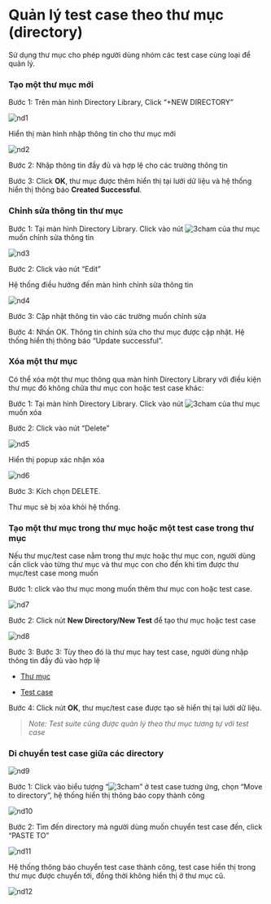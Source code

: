 # Quản lý test case theo thư mục (directory)
Sử dụng thư mục cho phép người dùng nhóm các test case cùng loại để quản lý.

### Tạo một thư mục mới
Bước 1:	Trên màn hình Directory Library, Click “+NEW DIRECTORY”

![nd1](/test-framework-api/guest/doc-file/doc-file/c61a0899-8f10-461b-8597-9306b16bfff1/nd1.png)

Hiển thị màn hình nhập thông tin cho thư mục mới

![nd2](/test-framework-api/guest/doc-file/doc-file/949a98d2-9bd6-4c8d-ac97-7ea3f8b7a740/nd2.png)

Bước 2: Nhập thông tin đầy đủ và hợp lệ cho các trường thông tin

Bước 3:	Click **OK**, thư mục được thêm hiển thị tại lưới dữ liệu và hệ thống hiển thị thông báo **Created Successful**.


### Chỉnh sửa thông tin thư mục
Bước 1:	Tại màn hình Directory Library. Click vào nút ![3cham](/test-framework-api/guest/doc-file/doc-file/e9a232d7-73eb-4938-ac58-af13faec857b/3cham.png)  của thư mục muốn chỉnh sửa thông tin

![nd3](/test-framework-api/guest/doc-file/doc-file/e05c12ca-0e11-4077-8abc-c44bbabbcc6c/nd3.png)

Bước 2:	Click vào nút “Edit”

Hệ thống điều hướng đến màn hình chỉnh sửa thông tin 

![nd4](/test-framework-api/guest/doc-file/doc-file/60061bda-8514-431a-8cd8-f299cf9f60f5/nd4.png)

Bước 3:	Cập nhật thông tin vào các trường muốn chỉnh sửa

Bước 4:	Nhấn OK. Thông tin chỉnh sửa cho thư mục được cập nhật. Hệ thống hiển thị thông báo “Update successful”.

### Xóa một thư mục
Có thể xóa một thư mục thông qua màn hình Directory Library với điều kiện thư mục đó không chứa thư mục con hoặc test case khác:

Bước 1:	Tại màn hình Directory Library. Click vào nút ![3cham](/test-framework-api/guest/doc-file/doc-file/e9a232d7-73eb-4938-ac58-af13faec857b/3cham.png)  của thư mục muốn xóa

Bước 2:	Click vào nút “Delete”

![nd5](/test-framework-api/guest/doc-file/doc-file/85546f1c-43e1-4c3b-87ab-ac6c6cc39f57/nd5.png)

Hiển thị popup xác nhận xóa

![nd6](/test-framework-api/guest/doc-file/doc-file/37c64347-c27b-4a86-bb73-70fb4e55ce32/nd6.png)

Bước 3:	Kích chọn DELETE.

Thư mục sẽ bị xóa khỏi hệ thống.

### Tạo một thư mục trong thư mục hoặc một test case trong thư mục
Nếu thư mục/test case nằm trong thư mực hoặc thư mục con, người dùng cần click vào từng thư mục và thư mục con cho đến khi tìm được thư mục/test case mong muốn

Bước 1:	click vào thư mục mong muốn thêm thư mục con hoặc test case.

![nd7](/test-framework-api/guest/doc-file/doc-file/a297bc99-84b3-49fb-9976-1d708a2baa58/nd7.png)

Bước 2:	Click nút **New Directory/New Test** để tạo thư mục hoặc test case

![nd8](/test-framework-api/guest/doc-file/doc-file/3bc65b25-8541-495f-84e6-00523c1df22f/nd8.png)

Bước 3:	Bước 3:	Tùy theo đó là thư mục hay test case, người dùng nhập thông tin đầy đủ vào hợp lệ

- [Thư mục](/test-framework-api/guest/doc-file/doc-file/03aa9ed7-eb1f-4362-8146-b1fabde3b705/link.png)

- [Test case](/test-framework-api/guest/doc-file/doc-file/03aa9ed7-eb1f-4362-8146-b1fabde3b705/link.png)

Bước 4:	Click nút **OK**, thư mục/test case được tạo sẽ hiển thị tại lưới dữ liệu.
> *Note: Test suite cũng được quản lý theo thư mục tương tự với test case*

### Di chuyển test case giữa các directory
![nd9](/test-framework-api/guest/doc-file/doc-file/fe753c95-7ef5-4186-835a-b5b36f52126c/nd9.png)

Bước 1: Click vào biểu tượng “![3cham](/test-framework-api/guest/doc-file/doc-file/e9a232d7-73eb-4938-ac58-af13faec857b/3cham.png)” ở test case tương ứng, chọn “Move to directory”, hệ thống hiển thị thông báo copy thành công

![nd10](/test-framework-api/guest/doc-file/doc-file/0d0f8f32-04c0-46a1-9176-35a966b2abb7/nd10.png)

Bước 2: Tìm đến directory mà người dùng muốn chuyển test case đến, click “PASTE TO”

![nd11](/test-framework-api/guest/doc-file/doc-file/b7887929-7265-4b3b-9846-f03cb9b7786c/nd11.png)

Hệ thống thông báo chuyển test case thành công, test case hiển thị trong thư mục được chuyển tới, đồng thời không hiển thị ở thư mục cũ.

![nd12](/test-framework-api/guest/doc-file/doc-file/db4e952a-8440-4dab-a2fd-c88428f965e2/nd12.png)











